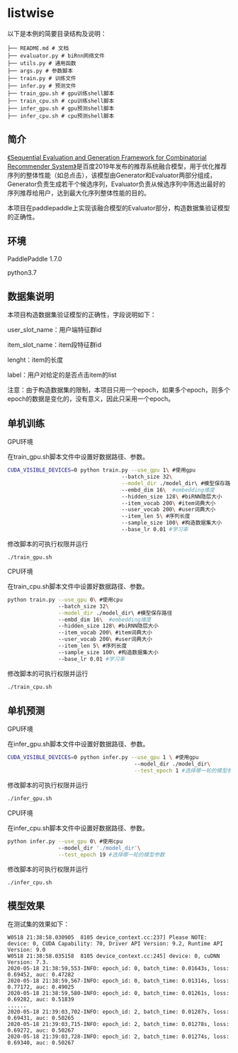 # listwise

 以下是本例的简要目录结构及说明： 

```
├── README.md # 文档
├── evaluator.py # biRnn网络文件
├── utils.py # 通用函数
├── args.py # 参数脚本
├── train.py # 训练文件
├── infer.py # 预测文件
├── train_gpu.sh # gpu训练shell脚本
├── train_cpu.sh # cpu训练shell脚本
├── infer_gpu.sh # gpu预测shell脚本
├── infer_cpu.sh # cpu预测shell脚本
```

## 简介

[《Sequential Evaluation and Generation Framework for Combinatorial Recommender System》]( https://arxiv.org/pdf/1902.00245.pdf)是百度2019年发布的推荐系统融合模型，用于优化推荐序列的整体性能（如总点击），该模型由Generator和Evaluator两部分组成，Generator负责生成若干个候选序列，Evaluator负责从候选序列中筛选出最好的序列推荐给用户，达到最大化序列整体性能的目的。

本项目在paddlepaddle上实现该融合模型的Evaluator部分，构造数据集验证模型的正确性。

## 环境

 PaddlePaddle 1.7.0 

 python3.7 

## 数据集说明

本项目构造数据集验证模型的正确性，字段说明如下：

user_slot_name：用户端特征群id

item_slot_name：item段特征群id

lenght：item的长度

label：用户对给定的是否点击item的list

注意：由于构造数据集的限制，本项目只用一个epoch，如果多个epoch，则多个epoch的数据是变化的，没有意义，因此只采用一个epoch。

## 单机训练

GPU环境

在train_gpu.sh脚本文件中设置好数据路径、参数。

```sh
CUDA_VISIBLE_DEVICES=0 python train.py --use_gpu 1\ #使用gpu
                                    --batch_size 32\
                                    --model_dir ./model_dir\ #模型保存路径
                                    --embd_dim 16\  #embedding维度
                                    --hidden_size 128\ #biRNN隐层大小
                                    --item_vocab 200\ #item词典大小
                                    --user_vocab 200\ #user词典大小
                                    --item_len 5\ #序列长度
                                    --sample_size 100\ #构造数据集大小
                                    --base_lr 0.01 #学习率

```

修改脚本的可执行权限并运行

```
./train_gpu.sh
```

CPU环境

在train_cpu.sh脚本文件中设置好数据路径、参数。

```sh
python train.py --use_gpu 0\ #使用cpu
                --batch_size 32\
                --model_dir ./model_dir\ #模型保存路径
                --embd_dim 16\  #embedding维度
                --hidden_size 128\ #biRNN隐层大小
                --item_vocab 200\ #item词典大小
                --user_vocab 200\ #user词典大小
                --item_len 5\ #序列长度
                --sample_size 100\ #构造数据集大小
                --base_lr 0.01 #学习率

```

修改脚本的可执行权限并运行

```sh
./train_cpu.sh
```

## 单机预测

GPU环境

在infer_gpu.sh脚本文件中设置好数据路径、参数。

```sh
CUDA_VISIBLE_DEVICES=0 python infer.py --use_gpu 1 \ #使用gpu
                                        --model_dir ./model_dir\
                                        --test_epoch 1 #选择哪一轮的模型参数

```

修改脚本的可执行权限并运行

```sh
./infer_gpu.sh
```

CPU环境

在infer_cpu.sh脚本文件中设置好数据路径、参数。

```sh
python infer.py --use_gpu 0\ #使用cpu
                --model_dir './model_dir'\
                --test_epoch 19 #选择哪一轮的模型参数

```

修改脚本的可执行权限并运行

```
./infer_cpu.sh
```

## 模型效果

在测试集的效果如下：

```
W0518 21:38:58.030905  8105 device_context.cc:237] Please NOTE: device: 0, CUDA Capability: 70, Driver API Version: 9.2, Runtime API Version: 9.0
W0518 21:38:58.035158  8105 device_context.cc:245] device: 0, cuDNN Version: 7.3.
2020-05-18 21:38:59,553-INFO: epoch_id: 0, batch_time: 0.01643s, loss: 0.69452, auc: 0.47282
2020-05-18 21:38:59,567-INFO: epoch_id: 0, batch_time: 0.01314s, loss: 0.77172, auc: 0.49025
2020-05-18 21:38:59,580-INFO: epoch_id: 0, batch_time: 0.01261s, loss: 0.69282, auc: 0.51839
......
2020-05-18 21:39:03,702-INFO: epoch_id: 2, batch_time: 0.01287s, loss: 0.69431, auc: 0.50265
2020-05-18 21:39:03,715-INFO: epoch_id: 2, batch_time: 0.01278s, loss: 0.69272, auc: 0.50267
2020-05-18 21:39:03,728-INFO: epoch_id: 2, batch_time: 0.01274s, loss: 0.69340, auc: 0.50267
```

